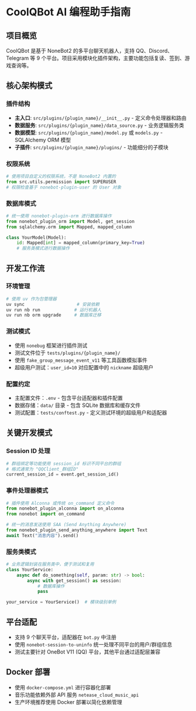 # CoolQBot AI 编程助手指南

## 项目概览

CoolQBot 是基于 NoneBot2 的多平台聊天机器人，支持 QQ、Discord、Telegram 等 9 个平台。项目采用模块化插件架构，主要功能包括复读、签到、游戏查询等。

## 核心架构模式

### 插件结构

- **主入口**: `src/plugins/{plugin_name}/__init__.py` - 定义命令处理器和路由
- **数据服务**: `src/plugins/{plugin_name}/data_source.py` - 业务逻辑服务类
- **数据模型**: `src/plugins/{plugin_name}/model.py` 或 `models.py` - SQLAlchemy ORM 模型
- **子插件**: `src/plugins/{plugin_name}/plugins/` - 功能细分的子模块

### 权限系统

```python
# 使用项目自定义的权限系统，不是 NoneBot2 内置的
from src.utils.permission import SUPERUSER
# 权限检查基于 nonebot-plugin-user 的 User 对象
```

### 数据库模式

```python
# 统一使用 nonebot-plugin-orm 进行数据库操作
from nonebot_plugin_orm import Model, get_session
from sqlalchemy.orm import Mapped, mapped_column

class YourModel(Model):
    id: Mapped[int] = mapped_column(primary_key=True)
    # 服务类模式进行数据操作
```

## 开发工作流

### 环境管理

```bash
# 使用 uv 作为包管理器
uv sync                    # 安装依赖
uv run nb run             # 运行机器人
uv run nb orm upgrade     # 数据库迁移
```

### 测试模式

- 使用 `nonebug` 框架进行插件测试
- 测试文件位于 `tests/plugins/{plugin_name}/`
- 使用 `fake_group_message_event_v11` 等工具函数模拟事件
- 超级用户测试：`user_id=10` 对应配置中的 `nickname` 超级用户

### 配置约定

- 主配置文件：`.env` - 包含平台适配器和插件配置
- 数据存储：`data/` 目录 - 包含 SQLite 数据库和缓存文件
- 测试配置：`tests/conftest.py` - 定义测试环境的超级用户和适配器

## 关键开发模式

### Session ID 处理

```python
# 群组绑定等功能使用 session_id 标识不同平台的群组
# 格式通常为 "QQClient_群组ID"
current_session_id = event.get_session_id()
```

### 事件处理器模式

```python
# 插件使用 Alconna 或传统 on_command 定义命令
from nonebot_plugin_alconna import on_alconna
from nonebot import on_command

# 统一的消息发送使用 SAA (Send Anything Anywhere)
from nonebot_plugin_send_anything_anywhere import Text
await Text("消息内容").send()
```

### 服务类模式

```python
# 业务逻辑封装在服务类中，便于测试和复用
class YourService:
    async def do_something(self, param: str) -> bool:
        async with get_session() as session:
            # 数据库操作
            pass

your_service = YourService()  # 模块级别单例
```

## 平台适配

- 支持 9 个聊天平台，适配器在 `bot.py` 中注册
- 使用 `nonebot-session-to-uninfo` 统一处理不同平台的用户/群组信息
- 测试主要针对 OneBot V11 (QQ) 平台，其他平台通过适配层兼容

## Docker 部署

- 使用 `docker-compose.yml` 进行容器化部署
- 音乐功能依赖外部 API 服务 `netease_cloud_music_api`
- 生产环境推荐使用 Docker 部署以简化依赖管理
